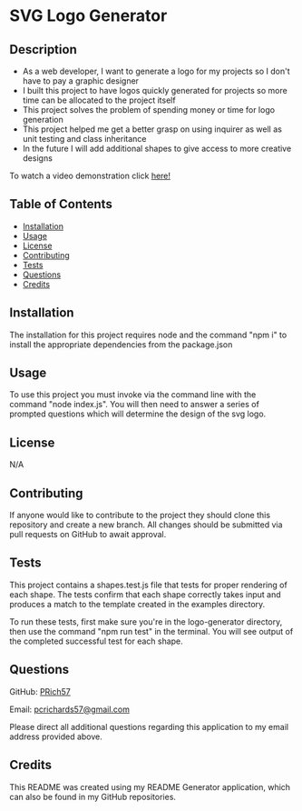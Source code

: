 # SVG Logo Generator

## Description

  - As a web developer, I want to generate a logo for my projects so I don't have to pay a graphic designer
  - I built this project to have logos quickly generated for projects so more time can be allocated to the project itself
  - This project solves the problem of spending money or time for logo generation
  - This project helped me get a better grasp on using inquirer as well as unit testing and class inheritance
  - In the future I will add additional shapes to give access to more creative designs
  
  To watch a video demonstration click [here!](https://drive.google.com/file/d/1leZokUbTpudmx9J6CHQQjtnLVRfMw-f-/view?usp=sharing)

## Table of Contents

  - [Installation](#installation)
  - [Usage](#usage)
  - [License](#license)
  - [Contributing](#contributing)
  - [Tests](#tests)
  - [Questions](#questions)
  - [Credits](#credits)

## Installation
  
  The installation for this project requires node and the command "npm i" to install the appropriate dependencies from the package.json
  
## Usage
  
  To use this project you must invoke via the command line with the command "node index.js". You will then need to answer a series of prompted questions which will determine the design of the svg logo.
  
## License

  N/A

## Contributing

  If anyone would like to contribute to the project they should clone this repository and create a new branch. All changes should be submitted via pull requests on GitHub to await approval.
  
## Tests

  This project contains a shapes.test.js file that tests for proper rendering of each shape. The tests confirm that each shape correctly takes input and produces a match to the template created in the examples directory.

  To run these tests, first make sure you're in the logo-generator directory, then use the command "npm run test" in the terminal. You will see output of the completed successful test for each shape.

## Questions

  GitHub: [PRich57](https://github.com/PRich57)

  Email: pcrichards57@gmail.com

  Please direct all additional questions regarding this application to my email address provided above.

## Credits

  This README was created using my README Generator application, which can also be found in my GitHub repositories.